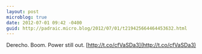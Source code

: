 ```yaml
---
layout: post
microblog: true
date: 2012-07-01 09:42 -0400
guid: http://padraic.micro.blog/2012/07/01/t219425664464453632.html
---
```

Derecho. Boom. Power still out. [http://t.co/cfVaSDa3](http://t.co/cfVaSDa3)

